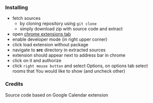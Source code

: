 
### Installing

* fetch sources
    * by cloning repository using `git clone`
    * simply download zip with source code and extract
* open [chrome extensions tab](chrome://extensions/)
* enable developer mode (in right upper corner)
* click load extension without package
* navigate to **src** directory in extracted sources
* extension should appear next to address bar in chrome
* click on it and authorize
* click `right mouse button` and select Options, on options tab select rooms that You would like to show (and uncheck other)


### Credits
Source code based on Google Calendar extension